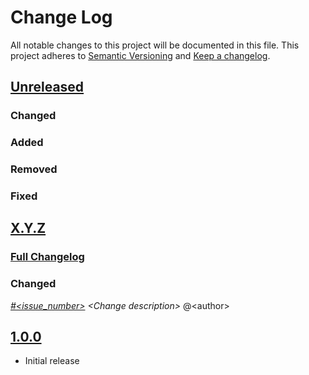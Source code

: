 # Change Log

All notable changes to this project will be documented in this file.
This project adheres to [Semantic Versioning](http://semver.org/) and [Keep a changelog](https://github.com/olivierlacan/keep-a-changelog).

## [Unreleased](https://github.com/idealista/asir-deploy_role/tree/develop)
### Changed
### Added
### Removed
### Fixed

## [X.Y.Z](https://github.com/idealista/asir-deploy_role/tree/X.Y.Z)
### [Full Changelog](https://github.com/idealista/asir-deploy_role/compare/1.0.0...X.Y.Z)
### Changed
 *[#<issue_number>](https://github.com/idealista/asir-deploy_role/issues/<issue_number>) \<Change description\>* @\<author\>

## [1.0.0](https://github.com/idealista/asir-deploy_role/tree/1.0.0)
- Initial release
